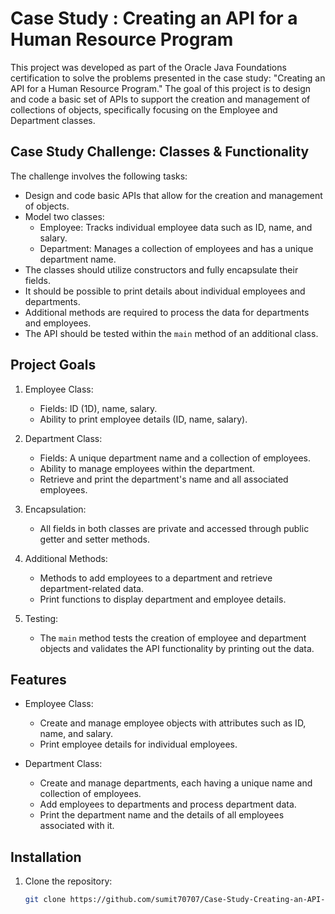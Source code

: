 # Case Study : Creating an API for a Human Resource Program

This project was developed as part of the Oracle Java Foundations certification to solve the problems presented in the case study: "Creating an API for a Human Resource Program."
The goal of this project is to design and code a basic set of APIs to support the creation and management of collections of objects, specifically focusing on the Employee and Department classes.

## Case Study Challenge: Classes & Functionality

The challenge involves the following tasks:

- Design and code basic APIs that allow for the creation and management of objects.
- Model two classes: 
  - Employee: Tracks individual employee data such as ID, name, and salary.
  - Department: Manages a collection of employees and has a unique department name.
- The classes should utilize constructors and fully encapsulate their fields.
- It should be possible to print details about individual employees and departments.
- Additional methods are required to process the data for departments and employees.
- The API should be tested within the `main` method of an additional class.

## Project Goals

1. Employee Class:
   - Fields: ID (1D), name, salary.
   - Ability to print employee details (ID, name, salary).
   
2. Department Class:
   - Fields: A unique department name and a collection of employees.
   - Ability to manage employees within the department.
   - Retrieve and print the department's name and all associated employees.
   
3. Encapsulation:
   - All fields in both classes are private and accessed through public getter and setter methods.
   
4. Additional Methods:
   - Methods to add employees to a department and retrieve department-related data.
   - Print functions to display department and employee details.
   
5. Testing:
   - The `main` method tests the creation of employee and department objects and validates the API functionality by printing out the data.

## Features

- Employee Class:
  - Create and manage employee objects with attributes such as ID, name, and salary.
  - Print employee details for individual employees.

- Department Class:
  - Create and manage departments, each having a unique name and collection of employees.
  - Add employees to departments and process department data.
  - Print the department name and the details of all employees associated with it.

## Installation

1. Clone the repository:

   ```bash
   git clone https://github.com/sumit70707/Case-Study-Creating-an-API-for-a-Human-Resource-Program-.git
